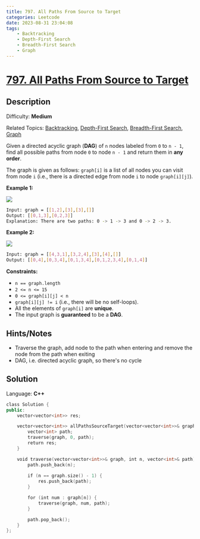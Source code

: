 ```yaml
---
title: 797. All Paths From Source to Target
categories: Leetcode
date: 2023-08-31 23:04:08
tags:
    - Backtracking
    - Depth-First Search
    - Breadth-First Search
    - Graph
---
```


# [797\. All Paths From Source to Target](https://leetcode.com/problems/all-paths-from-source-to-target/)

## Description

Difficulty: **Medium**

Related Topics: [Backtracking](https://leetcode.com/tag/https://leetcode.com/tag/backtracking//), [Depth-First Search](https://leetcode.com/tag/https://leetcode.com/tag/depth-first-search//), [Breadth-First Search](https://leetcode.com/tag/https://leetcode.com/tag/breadth-first-search//), [Graph](https://leetcode.com/tag/https://leetcode.com/tag/graph//)

Given a directed acyclic graph (**DAG**) of `n` nodes labeled from `0` to `n - 1`, find all possible paths from node `0` to node `n - 1` and return them in **any order**.

The graph is given as follows: `graph[i]` is a list of all nodes you can visit from node `i` (i.e., there is a directed edge from node `i` to node `graph[i][j]`).

**Example 1:**

![](https://assets.leetcode.com/uploads/2020/09/28/all_1.jpg)

```bash
Input: graph = [[1,2],[3],[3],[]]
Output: [[0,1,3],[0,2,3]]
Explanation: There are two paths: 0 -> 1 -> 3 and 0 -> 2 -> 3.
```

**Example 2:**

![](https://assets.leetcode.com/uploads/2020/09/28/all_2.jpg)

```bash
Input: graph = [[4,3,1],[3,2,4],[3],[4],[]]
Output: [[0,4],[0,3,4],[0,1,3,4],[0,1,2,3,4],[0,1,4]]
```

**Constraints:**

* `n == graph.length`
* `2 <= n <= 15`
* `0 <= graph[i][j] < n`
* `graph[i][j] != i` (i.e., there will be no self-loops).
* All the elements of `graph[i]` are **unique**.
* The input graph is **guaranteed** to be a **DAG**.

## Hints/Notes

* Traverse the graph, add node to the path when entering and remove the node from the path when exiting
* DAG, i.e. directed acyclic graph, so there's no cycle

## Solution

Language: **C++**

```C++
class Solution {
public:
    vector<vector<int>> res;

    vector<vector<int>> allPathsSourceTarget(vector<vector<int>>& graph) {
        vector<int> path;
        traverse(graph, 0, path);
        return res;
    }

    void traverse(vector<vector<int>>& graph, int n, vector<int>& path) {
        path.push_back(n);
        
        if (n == graph.size() - 1) {
            res.push_back(path);
        }

        for (int num : graph[n]) {
            traverse(graph, num, path);
        }    

        path.pop_back();
    }
};
```

